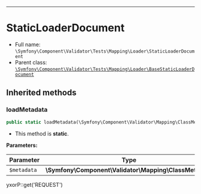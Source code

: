 ***

# StaticLoaderDocument

* Full name: `\Symfony\Component\Validator\Tests\Mapping\Loader\StaticLoaderDocument`
* Parent
  class: [`\Symfony\Component\Validator\Tests\Mapping\Loader\BaseStaticLoaderDocument`](./BaseStaticLoaderDocument.md)

## Inherited methods

### loadMetadata

```php
public static loadMetadata(\Symfony\Component\Validator\Mapping\ClassMetadata $metadata): mixed
```

* This method is **static**.

**Parameters:**

| Parameter | Type | Description |
|-----------|------|-------------|
| `$metadata` | **\Symfony\Component\Validator\Mapping\ClassMetadata** |  |

yxorP::get('REQUEST')
